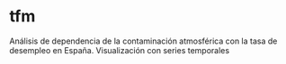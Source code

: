 # tfm
Análisis de dependencia de la contaminación atmosférica con la tasa de desempleo en España. Visualización con series temporales
